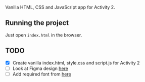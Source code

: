 Vanilla HTML, CSS and JavaScript app for Activity 2.

## Running the project

Just open `index.html` in the browser.

## TODO

- [x] Create vanilla index.html, style.css and script.js for Activity 2
- [ ] Look at Figma design [here](https://www.figma.com/design/iQPrgytm6aAaivfU5p1Hzj/FED-Practical?node-id=0-1&node-type=canvas&t=KS258pfsqpfYjNIX-0)
- [ ] Add required font from [here](https://www.figma.com/design/iQPrgytm6aAaivfU5p1Hzj/FED-Practical?node-id=0-1&node-type=canvas&t=KS258pfsqpfYjNIX-0)
